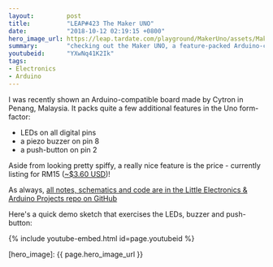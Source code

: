 ```yaml
---
layout:         post
title:          "LEAP#423 The Maker UNO"
date:           "2018-10-12 02:19:15 +0800"
hero_image_url: https://leap.tardate.com/playground/MakerUno/assets/MakerUno_build.jpg
summary:        "checking out the Maker UNO, a feature-packed Arduino-compatible board from Cytron in Penang, Malaysia"
youtubeid:      "YXwNq41K2Ik"
tags:
- Electronics
- Arduino
---
```


I was recently shown an Arduino-compatible board made by Cytron in Penang, Malaysia.
It packs quite a few additional features in the Uno form-factor:

* LEDs on all digital pins
* a piezo buzzer on pin 8
* a push-button on pin 2

Aside from looking pretty spiffy, a really nice feature is the price - currently listing for
RM15 ([~$3.60 USD](https://www.google.com/search?q=myr+15+in+usd))!

As always, [all notes, schematics and code are in the Little Electronics & Arduino Projects repo on GitHub][project]

Here's a quick demo sketch that exercises the LEDs, buzzer and push-button:

{% include youtube-embed.html id=page.youtubeid %}

[leap]: https://leap.tardate.com
[project]: https://github.com/tardate/LittleArduinoProjects/tree/master/playground/MakerUno
[hero_image]: {{ page.hero_image_url }}
